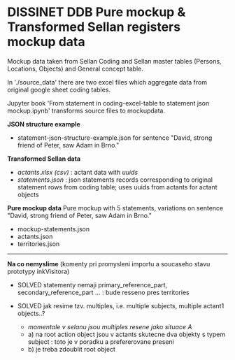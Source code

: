 # DISSINET DDB Pure mockup & Transformed Sellan registers mockup data
Mockup data taken from Sellan Coding and Sellan master tables (Persons, Locations, Objects) and General concept table.

In './source_data' there are two excel files which aggregate data from original google sheet coding tables.

Jupyter book 'From statement in coding-excel-table  to statement json mockup.ipynb' transforms source files to mockupdata.

__JSON structure example__
* statement-json-structure-example.json  for sentence "David, strong friend of Peter, saw Adam in Brno."

__Transformed Sellan data__
* *actants.xlsx  (csv)*  :  actant data with *uuids*
* *statements.json* : json statements records corresponding to original statement rows from coding table; uses uuids from actants for actant objects 


__Pure mockup data__
Pure mockup with 5 statements, variations on sentence "David, strong friend of Peter, saw Adam in Brno."

* mockup-statements.json
* actants.json
* territories.json


------------

__Na co nemyslime__
(komenty pri promysleni importu a soucaseho stavu prototypy inkVisitora)

* SOLVED statementy nemaji  primary_reference_part, secondary_reference_part ... : bude resseno pres territories

* SOLVED jak resime tzv. multiples, i.e. multiple subjects, multiple actant1 objects..?
  * *momentale v selanu jsou multiples resene jako situace A*
  * a) na root action object jsou v actants skutecne dva objekty s typem subject : toto je v poradku a prefererovane preseni
  * b) je treba zdoublit root object



  


